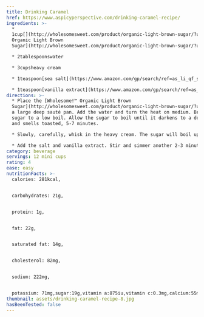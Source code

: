 ```yaml
---
title: Drinking Caramel
href: https://www.aspicyperspective.com/drinking-caramel-recipe/
ingredients: >-
  *
  1cup[](http://wholesomesweet.com/product/organic-light-brown-sugar/?utm_source=Advocacy&utm_medium=Blogger&utm_campaign=aspicyperspective)[Wholesome!™
  Organic Light Brown
  Sugar](http://wholesomesweet.com/product/organic-light-brown-sugar/?utm_source=Advocacy&utm_medium=Blogger&utm_campaign=aspicyperspective)

  * 2tablespoonswater

  * 3cupsheavy cream

  * 1teaspoon[sea salt](https://www.amazon.com/gp/search/ref=as_li_qf_sp_sr_il_tl?ie=UTF8&tag=aspiper-20&keywords=sea%20salt&index=aps&camp=1789&creative=9325&linkCode=xm2&linkId=3387e667df41769c5812e802db420fe3)

  * 1teaspoon[vanilla extract](https://www.amazon.com/gp/search/ref=as_li_qf_sp_sr_il_tl?ie=UTF8&tag=aspiper-20&keywords=pure%20vanilla%20extract&index=aps&camp=1789&creative=9325&linkCode=xm2&linkId=15362c12e7bcf8f25f1cbbcdbd7e059b)
directions: >-
  * Place the [Wholesome!™ Organic Light Brown
  Sugar](http://wholesomesweet.com/product/organic-light-brown-sugar/?utm_source=Advocacy&utm_medium=Blogger&utm_campaign=aspicyperspective)in
  a large deep sauté pan. Add the water and turn the heat on medium. Bring the
  sugar to a low boil. Allow the sugar to boil until it darkens to a deep brown
  and smells toasted, 5-7 minutes.

  * Slowly, carefully, whisk in the heavy cream. The sugar will boil up at first, then firm up, but will eventually loosen and blend into the cream.

  * Add the salt and vanilla extract. Stir and simmer another 2-3 minutes to thicken. Ladle into espresso cups and serve warm.
category: beverage
servings: 12 mini cups
rating: 4
ease: easy
nutritionFacts: >-
  calories: 281kcal,


  carbohydrates: 21g,


  protein: 1g,


  fat: 22g,


  saturated fat: 14g,


  cholesterol: 82mg, 


  sodium: 222mg,


  potassium: 71mg,sugar:19g,vitamin a:875iu,vitamin c:0.3mg,calcium:55mg,iron:0.2mg
thumbnail: assets/drinking-caramel-recipe-8.jpg
hasBeenTested: false
---
```

